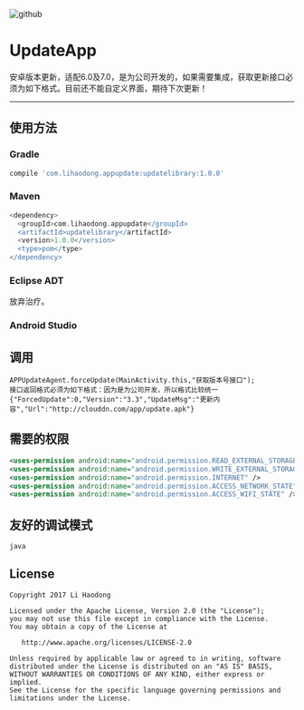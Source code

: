 ![github](/res/mipmap-hdpi/ic_launcher.png) 
# UpdateApp #

安卓版本更新，适配6.0及7.0，是为公司开发的，如果需要集成，获取更新接口必须为如下格式。目前还不能自定义界面，期待下次更新！

----

## 使用方法
### Gradle
```groovy
compile 'com.lihaodong.appupdate:updatelibrary:1.0.0'
```
### Maven
```groovy
<dependency>
  <groupId>com.lihaodong.appupdate</groupId>
  <artifactId>updatelibrary</artifactId>
  <version>1.0.0</version>
  <type>pom</type>
</dependency>
```
### Eclipse ADT

放弃治疗。

### Android Studio

## 调用

```
APPUpdateAgent.forceUpdate(MainActivity.this,"获取版本号接口");
接口返回格式必须为如下格式：因为是为公司开发，所以格式比较统一
{"ForcedUpdate":0,"Version":"3.3","UpdateMsg":"更新内容","Url":"http://clouddn.com/app/update.apk"}
```
## 需要的权限
```xml
<uses-permission android:name="android.permission.READ_EXTERNAL_STORAGE" />
<uses-permission android:name="android.permission.WRITE_EXTERNAL_STORAGE" />
<uses-permission android:name="android.permission.INTERNET" />
<uses-permission android:name="android.permission.ACCESS_NETWORK_STATE" />
<uses-permission android:name="android.permission.ACCESS_WIFI_STATE" />
```

## 友好的调试模式

```
java
```
## License
```text
Copyright 2017 Li Haodong

Licensed under the Apache License, Version 2.0 (the "License");
you may not use this file except in compliance with the License.
You may obtain a copy of the License at

   http://www.apache.org/licenses/LICENSE-2.0

Unless required by applicable law or agreed to in writing, software
distributed under the License is distributed on an "AS IS" BASIS,
WITHOUT WARRANTIES OR CONDITIONS OF ANY KIND, either express or implied.
See the License for the specific language governing permissions and
limitations under the License.
```


